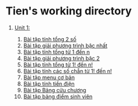 # Tien's working directory
<ol>
    <li>
        <a href="https://github.com/FASTTRACKSE/FTJD1801_JavaCore/tree/master/Tien/JavaFastTrack01/src/javafasttrack01">Unit 1:</a>
    </li>
    <ol>
        <li>
            <a href="https://github.com/FASTTRACKSE/FTJD1801_JavaCore/blob/master/Tien/JavaFastTrack01/src/javafasttrack01/tinhTong.java"> Bài tập tính tổng 2 số</a>
        </li>
        <li>
            <a href="https://github.com/FASTTRACKSE/FTJD1801_JavaCore/blob/master/Tien/JavaFastTrack01/src/javafasttrack01/pTBacNhat.java">Bài tập giải phương trình bậc nhất</a>
        </li>
        <li>
            <a href="https://github.com/FASTTRACKSE/FTJD1801_JavaCore/blob/master/Tien/JavaFastTrack01/src/javafasttrack01/sumOneToN.java">Bài tập tính tổng từ 1 đến n</a>
        </li>
        <li>
            <a href="https://github.com/FASTTRACKSE/FTJD1801_JavaCore/blob/master/Tien/JavaFastTrack01/src/javafasttrack01/PTBac2.java">Bài tập giải phương trình bậc 2</a>
        </li>
        <li>
            <a href="https://github.com/FASTTRACKSE/FTJD1801_JavaCore/blob/master/Tien/JavaFastTrack01/src/javafasttrack01/TinhTongGiaiThua.java">Bài tập tính tổng từ 1! đến n!</a>
        </li>        
        <li>
            <a href="https://github.com/FASTTRACKSE/FTJD1801_JavaCore/blob/master/Tien/JavaFastTrack01/src/javafasttrack01/TTGiaiThuaSoChan.java">Bài tập tính các số chẵn từ 1! đến n!</a>
        </li>
        <li>
            <a href="https://github.com/FASTTRACKSE/FTJD1801_JavaCore/blob/master/Tien/JavaFastTrack01/src/javafasttrack01/Menu01.java">Bài tập menu cơ bản</a>
        </li>
        <li>
            <a href="https://github.com/FASTTRACKSE/FTJD1801_JavaCore/blob/master/Tien/JavaFastTrack01/src/javafasttrack01/TinhTienDien.java">Bài tập tính tiền điện</a>
        </li>
        <li>
            <a href="https://github.com/FASTTRACKSE/FTJD1801_JavaCore/blob/master/Tien/JavaFastTrack01/src/javafasttrack01/BangCuuChuong.java">Bài tập Bảng cửu chương</a>
        </li>
        <li>
            <a href="https://github.com/FASTTRACKSE/FTJD1801_JavaCore/blob/master/Tien/JavaFastTrack01/src/javafasttrack01/BangDiemSinhVien.java ">Bài tập bảng điểm sinh viên</a>
        </li>
</ol>

